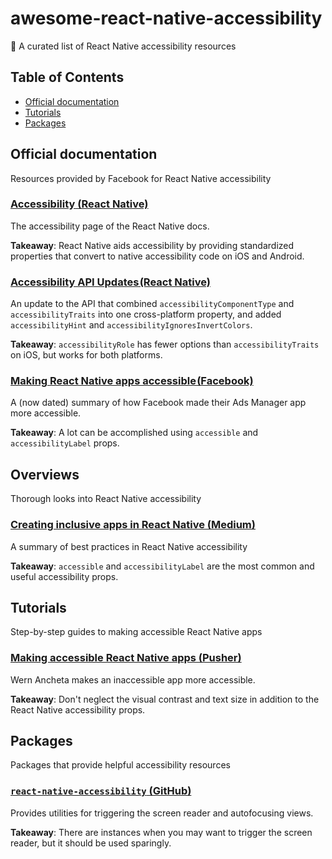 # awesome-react-native-accessibility
🎁 A curated list of React Native accessibility resources

## Table of Contents

- [Official documentation](#official-documentation)
- [Tutorials](#tutorials)
- [Packages](#packages)

## Official documentation
Resources provided by Facebook for React Native accessibility

### [Accessibility (React Native)](https://facebook.github.io/react-native/docs/accessibility)
The accessibility page of the React Native docs.

 **Takeaway**: React Native aids accessibility by providing standardized properties that convert to native accessibility code on iOS and Android.

### [Accessibility API Updates (React Native)](https://facebook.github.io/react-native/blog/2018/08/13/react-native-accessibility-updates)
An update to the API that combined `accessibilityComponentType` and `accessibilityTraits` into one cross-platform property, and added `accessibilityHint` and `accessibilityIgnoresInvertColors`.

**Takeaway**: `accessibilityRole` has fewer options than `accessibilityTraits` on iOS, but works for both platforms.

### [Making React Native apps accessible (Facebook)](https://code.fb.com/android/making-react-native-apps-accessible/)
A (now dated) summary of how Facebook made their Ads Manager app more accessible.

**Takeaway**: A lot can be accomplished using `accessible` and `accessibilityLabel` props.

## Overviews
Thorough looks into React Native accessibility

### [Creating inclusive apps in React Native (Medium)](https://medium.com/@larenelg/creating-inclusive-apps-in-react-native-the-coding-bit-bd3832349009)
A summary of best practices in React Native accessibility

**Takeaway**: `accessible` and `accessibilityLabel` are the most common and useful accessibility props.

## Tutorials
Step-by-step guides to making accessible React Native apps

### [Making accessible React Native apps (Pusher)](https://pusher.com/tutorials/accessible-react-native)
Wern Ancheta makes an inaccessible app more accessible.

**Takeaway**: Don't neglect the visual contrast and text size in addition to the React Native accessibility props.

## Packages
Packages that provide helpful accessibility resources

### [`react-native-accessibility` (GitHub)](https://github.com/MaxToyberman/react-native-accessibility)
Provides utilities for triggering the screen reader and autofocusing views.

**Takeaway**: There are instances when you may want to trigger the screen reader, but it should be used sparingly.
